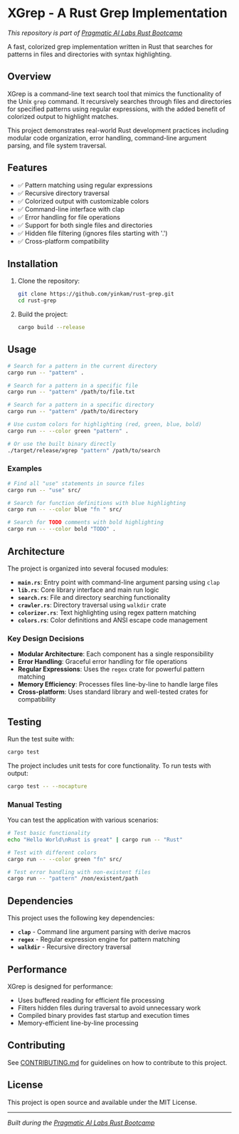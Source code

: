 # XGrep - A Rust Grep Implementation

*This repository is part of [Pragmatic AI Labs Rust Bootcamp](https://ds500.paiml.com/bootcamps/rust)*

A fast, colorized grep implementation written in Rust that searches for patterns in files and directories with syntax highlighting.

## Overview

XGrep is a command-line text search tool that mimics the functionality of the Unix `grep` command. It recursively searches through files and directories for specified patterns using regular expressions, with the added benefit of colorized output to highlight matches.

This project demonstrates real-world Rust development practices including modular code organization, error handling, command-line argument parsing, and file system traversal.

## Features

- ✅ Pattern matching using regular expressions
- ✅ Recursive directory traversal
- ✅ Colorized output with customizable colors
- ✅ Command-line interface with clap
- ✅ Error handling for file operations
- ✅ Support for both single files and directories
- ✅ Hidden file filtering (ignores files starting with '.')
- ✅ Cross-platform compatibility

## Installation

1. Clone the repository:
   ```bash
   git clone https://github.com/yinkam/rust-grep.git
   cd rust-grep
   ```

2. Build the project:
   ```bash
   cargo build --release
   ```

## Usage

```bash
# Search for a pattern in the current directory
cargo run -- "pattern" .

# Search for a pattern in a specific file
cargo run -- "pattern" /path/to/file.txt

# Search for a pattern in a specific directory
cargo run -- "pattern" /path/to/directory

# Use custom colors for highlighting (red, green, blue, bold)
cargo run -- --color green "pattern" .

# Or use the built binary directly
./target/release/xgrep "pattern" /path/to/search
```

### Examples

```bash
# Find all "use" statements in source files
cargo run -- "use" src/

# Search for function definitions with blue highlighting
cargo run -- --color blue "fn " src/

# Search for TODO comments with bold highlighting
cargo run -- --color bold "TODO" .
```

## Architecture

The project is organized into several focused modules:

- **`main.rs`**: Entry point with command-line argument parsing using `clap`
- **`lib.rs`**: Core library interface and main run logic
- **`search.rs`**: File and directory searching functionality
- **`crawler.rs`**: Directory traversal using `walkdir` crate
- **`colorizer.rs`**: Text highlighting using regex pattern matching
- **`colors.rs`**: Color definitions and ANSI escape code management

### Key Design Decisions

- **Modular Architecture**: Each component has a single responsibility
- **Error Handling**: Graceful error handling for file operations
- **Regular Expressions**: Uses the `regex` crate for powerful pattern matching
- **Memory Efficiency**: Processes files line-by-line to handle large files
- **Cross-platform**: Uses standard library and well-tested crates for compatibility

## Testing

Run the test suite with:

```bash
cargo test
```

The project includes unit tests for core functionality. To run tests with output:

```bash
cargo test -- --nocapture
```

### Manual Testing

You can test the application with various scenarios:

```bash
# Test basic functionality
echo "Hello World\nRust is great" | cargo run -- "Rust"

# Test with different colors
cargo run -- --color green "fn" src/

# Test error handling with non-existent files
cargo run -- "pattern" /non/existent/path
```

## Dependencies

This project uses the following key dependencies:

- **`clap`** - Command line argument parsing with derive macros
- **`regex`** - Regular expression engine for pattern matching
- **`walkdir`** - Recursive directory traversal

## Performance

XGrep is designed for performance:

- Uses buffered reading for efficient file processing
- Filters hidden files during traversal to avoid unnecessary work
- Compiled binary provides fast startup and execution times
- Memory-efficient line-by-line processing

## Contributing

See [CONTRIBUTING.md](CONTRIBUTING.md) for guidelines on how to contribute to this project.

## License

This project is open source and available under the MIT License.

---

*Built during the [Pragmatic AI Labs Rust Bootcamp](https://github.com/paiml/ds500-rust-bootcamp)*
